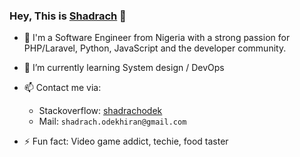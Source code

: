 ### Hey, This is [Shadrach](https://shadrachodek.com) 👋

- 🔭 I'm a Software Engineer from Nigeria with a strong passion for PHP/Laravel, Python, JavaScript and the developer community.
- 🌱 I’m currently learning System design / DevOps
- 📫 Contact me via:
  - Stackoverflow: [shadrachodek](https://stackoverflow.com/users/4034794/shadrachodek)
  - Mail: `shadrach.odekhiran@gmail.com`
 

- ⚡ Fun fact: Video game addict, techie, food taster




